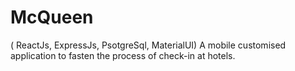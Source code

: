 # McQueen
( ReactJs, ExpressJs, PsotgreSql, MaterialUI) A mobile customised application to fasten the process of check-in at hotels.
